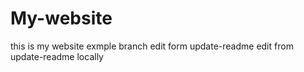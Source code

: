 # My-website
this is my website
exmple branch
edit form update-readme
edit from update-readme locally